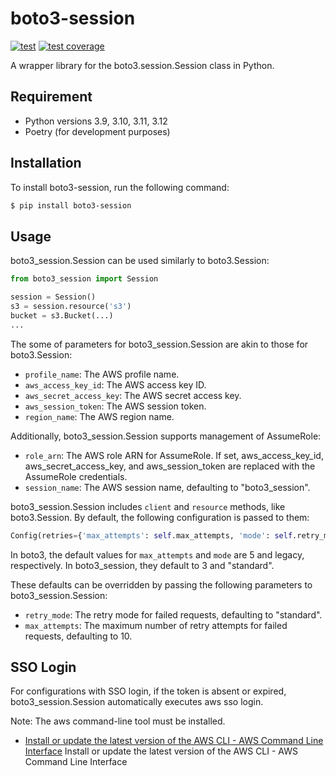 # boto3-session

[![test](https://github.com/rcmdnk/boto3-session/actions/workflows/test.yml/badge.svg)](https://github.com/rcmdnk/boto3-session/actions/workflows/test.yml)
[![test coverage](https://img.shields.io/badge/coverage-check%20here-blue.svg)](https://github.com/rcmdnk/boto3-session/tree/coverage)

A wrapper library for the boto3.session.Session class in Python.

## Requirement

- Python versions 3.9, 3.10, 3.11, 3.12
- Poetry (for development purposes)

## Installation

To install boto3-session, run the following command:

```bash
$ pip install boto3-session
```

## Usage

boto3_session.Session can be used similarly to boto3.Session:

```python
from boto3_session import Session

session = Session()
s3 = session.resource('s3')
bucket = s3.Bucket(...)
...
```

The some of parameters for boto3_session.Session are akin to those for boto3.Session:

- `profile_name`: The AWS profile name.
- `aws_access_key_id`: The AWS access key ID.
- `aws_secret_access_key`: The AWS secret access key.
- `aws_session_token`: The AWS session token.
- `region_name`: The AWS region name.

Additionally, boto3_session.Session supports management of AssumeRole:

- `role_arn`: The AWS role ARN for AssumeRole. If set, aws_access_key_id, aws_secret_access_key, and aws_session_token are replaced with the AssumeRole credentials.
- `session_name`: The AWS session name, defaulting to "boto3_session".

boto3_session.Session includes `client` and `resource` methods, like boto3.Session. By default, the following configuration is passed to them:

```python
Config(retries={'max_attempts': self.max_attempts, 'mode': self.retry_mode})
```

In boto3, the default values for `max_attempts` and `mode` are 5 and legacy, respectively. In boto3_session, they default to 3 and "standard".

These defaults can be overridden by passing the following parameters to boto3_session.Session:

- `retry_mode`: The retry mode for failed requests, defaulting to "standard".
- `max_attempts`: The maximum number of retry attempts for failed requests, defaulting to 10.

## SSO Login

For configurations with SSO login, if the token is absent or expired, boto3_session.Session automatically executes aws sso login.

Note: The aws command-line tool must be installed.

- [Install or update the latest version of the AWS CLI - AWS Command Line Interface](https://docs.aws.amazon.com/cli/latest/userguide/getting-started-install.html)
  Install or update the latest version of the AWS CLI - AWS Command Line Interface
